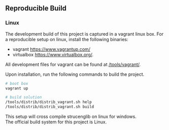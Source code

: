 ## Reproducible Build

### Linux

The development build of this project is captured in a vagrant linux box. For a
reproducible setup on linux, install the following binaries:

- vagrant https://www.vagrantup.com/
- virtualbox https://www.virtualbox.org/.


All development files for vagrant can be found at [/tools/vagrant/](https://github.com/StrucEng-Library-kfmresearch/strucenglib-rhino3d-plugin/edit/master/tools/vagrant/).

 
Upon installation, run the following commands to build the project.

``` sh
# boot box
vagrant up

# build solution
/tools/distrib/distrib_vagrant.sh help
/tools/distrib/distrib_vagrant.sh build
```

This setup will cross compile strucenglib on linux for windows.  
The official build system for this project is Linux.

